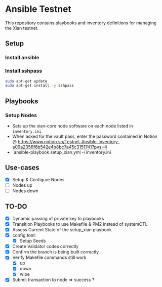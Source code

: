 # Ansible Testnet

This repository contains playbooks and inventory definitions for managing the Xian testnet.

## Setup

### Install ansible

### Install sshpass 

```bash
sudo apt-get update
sudo apt-get install -y sshpass
```

## Playbooks

### Setup Nodes
- Sets up the xian-core node software on each node listed in `inventory.ini`
- When asked for the vault pass, enter the password contained in Notion @ https://www.notion.so/Testnet-Ansible-Inventory-a09a2356f6b542e4b8bc7a45c3151741?pvs=4
- `ansible-playbook setup_xian.yml -i inventory.ini


## Use-cases

- [x] Setup & Configure Nodes
- [ ] Nodes up
- [ ] Nodes down

## TO-DO

- [x] Dynamic passing of private key to playbooks
- [x] Transition Playbooks to use Makefile & PM2 instead of systemCTL
- [x] Assess Current State of the setup_xian playbook
- [x] config.toml
  - [x] Setup Seeds
- [x] Create Validator codes correctly
- [x] Confirm the branch is being built correctly
- [x] Verify Makefile commands still work
  - [x] up
  - [x] down
  - [x] wipe
- [x] Submit transaction to node => success ?